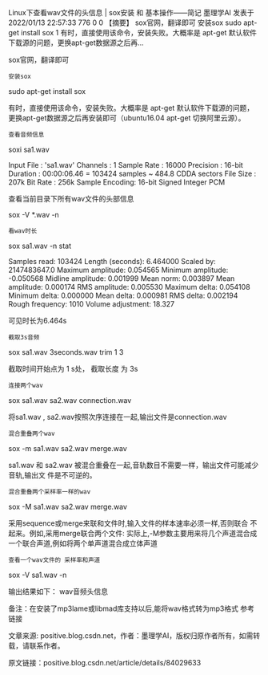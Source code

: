 Linux下查看wav文件的头信息 | sox安装 和 基本操作——简记
墨理学AI 发表于 2022/01/13 22:57:33
776 0 0
【摘要】 sox官网，翻译即可 安装sox sudo apt-get install sox 1 有时，直接使用该命令，安装失败。大概率是 apt-get 默认软件下载源的问题，更换apt-get数据源之后再...

sox官网，翻译即可

    安装sox

sudo apt-get install sox

  
 

有时，直接使用该命令，安装失败。大概率是 apt-get 默认软件下载源的问题，更换apt-get数据源之后再安装即可（ubuntu16.04 apt-get 切换阿里云源）。

    查看音频信息

soxi sa1.wav

Input File     : 'sa1.wav'
Channels       : 1
Sample Rate    : 16000
Precision      : 16-bit
Duration       : 00:00:06.46 = 103424 samples ~ 484.8 CDDA sectors
File Size      : 207k
Bit Rate       : 256k
Sample Encoding: 16-bit Signed Integer PCM
  
 

查看当前目录下所有wav文件的头部信息

sox -V *.wav -n

  
 

    看wav时长

sox sa1.wav -n stat

Samples read:            103424
Length (seconds):      6.464000
Scaled by:         2147483647.0
Maximum amplitude:     0.054565
Minimum amplitude:    -0.050568
Midline amplitude:     0.001999
Mean    norm:          0.003897
Mean    amplitude:     0.000174
RMS     amplitude:     0.005530
Maximum delta:         0.054108
Minimum delta:         0.000000
Mean    delta:         0.000981
RMS     delta:         0.002194
Rough   frequency:         1010
Volume adjustment:       18.327
  
 

可见时长为6.464s

    截取3s音频

sox sa1.wav 3seconds.wav trim 1 3 

  
 

截取时间开始点为 1 s处， 截取长度 为 3s

    连接两个wav

sox sa1.wav  sa2.wav connection.wav 

  
 

将sa1.wav , sa2.wav按照次序连接在一起,输出文件是connection.wav

    混合重叠两个wav

sox -m sa1.wav sa2.wav  merge.wav

  
 

sa1.wav 和 sa2.wav 被混合重叠在一起,音轨数目不需要一样，输出文件可能减少音轨,输出文
件是不可逆的。

    混合重叠两个采样率一样的wav

sox -M sa1.wav sa2.wav  merge.wav

  
 

采用sequence或merge来联和文件时,输入文件的样本速率必须一样,否则联合
不起来。例如,采用merge联合两个文件:
实际上,-M参数主要用来将几个声道混合成一个联合声道,例如将两个单声道混合成立体声道

    查看一个wav文件的 采样率和声道

sox  -V  sa1.wav  -n

  
 

输出结果如下：
wav音频头信息

备注：在安装了mp3lame或libmad库支持以后,能将wav格式转为mp3格式
参考链接

文章来源: positive.blog.csdn.net，作者：墨理学AI，版权归原作者所有，如需转载，请联系作者。

原文链接：positive.blog.csdn.net/article/details/84029633
